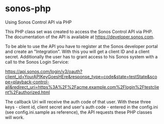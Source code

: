 # sonos-php
Using Sonos Control API via PHP

This PHP class set was created to access the Sonos Control API via PHP. The documentation of the API is available 
at https://developer.sonos.com.

To be able to use the API you have to register at the Sonos developer portal and create an "Integration". With this 
you will get a client ID and a client secret. Additionally the user has to grant access to his Sonos system with a 
call to the Sonos Login Service:

https://api.sonos.com/login/v3/oauth?client_id=YourAPIKeyGoesHEre&response_type=code&state=testState&scope=playback-control-all&redirect_uri=https%3A%2F%2Facme.example.com%2Flogin%2Ftestclient%2Fauthorized.html

The callback Uri will receive the auth code of that user. With these three keys - client id, client secret and user's
auth code - entered in the config.ini (see config.ini.sample as reference), the API requests these PHP classes will work.
